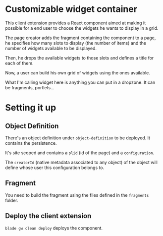# Customizable widget container

This client extension provides a React component aimed at making it
possible for a end user to choose the widgets he wants to display
in a grid.

The page creator adds the fragment containing the component to a
page, he specifies how many slots to display (the number of items)
and the number of widgets available to be displayed.

Then, he drops the available widgets to those slots and defines
a title for each of them.

Now, a user can build his own grid of widgets using the ones
available.

What I'm calling widget here is anything you can put in a dropzone.
It can be fragments, portlets...

# Setting it up

## Object Definition

There's an object definition under `object-definition` to be
deployed. It contains the persistence.

It's site scoped and contains a `plid` (id of the page) and
a `configuration`.

The `creatorId` (native metadata associated to any object)
of the object will define whose user this configuration belongs to.

## Fragment

You need to build the fragment using the files defined
in the `fragments` folder.

## Deploy the client extension

`blade gw clean deploy` deploys the component.